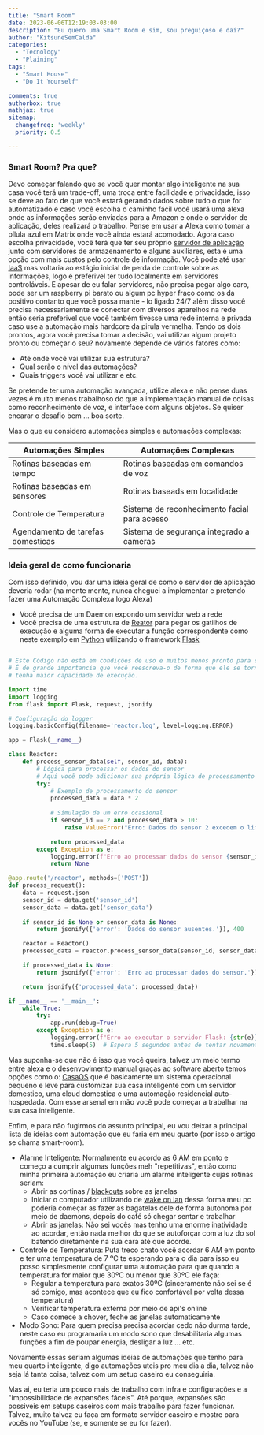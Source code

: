 ```yaml
---
title: "Smart Room"
date: 2023-06-06T12:19:03-03:00
description: "Eu quero uma Smart Room e sim, sou preguiçoso e daí?"
author: "KitsuneSemCalda"
categories:
  - "Tecnology"
  - "Plaining"
tags:
  - "Smart House"
  - "Do It Yourself"

comments: true
authorbox: true
mathjax: true
sitemap:
  changefreq: 'weekly'
  priority: 0.5

---
```


### Smart Room? Pra que?

Devo começar falando que se você quer montar algo inteligente na sua casa você terá um trade-off, uma troca entre facilidade e privacidade, isso se deve ao fato de que você estará gerando dados sobre tudo o que for automatizado e caso você escolha o caminho fácil você usará uma alexa onde as informações serão enviadas para a Amazon e onde o servidor de aplicação, deles realizará o trabalho.
Pense em usar a Alexa como tomar a pílula azul em Matrix onde você ainda estará acomodado. Agora caso escolha privacidade, você terá que ter seu próprio [servidor de aplicação](https://pt.wikipedia.org/wiki/Servidor_de_aplica%C3%A7%C3%A3o) junto com servidores de armazenamento e alguns auxiliares, esta é uma opção com mais custos pelo controle de informação. Você pode até usar [IaaS](https://www.redhat.com/pt-br/topics/cloud-computing/what-is-iaas) mas voltaria ao estágio inicial de perda de controle sobre as informações, logo é preferivel ter tudo localmente em servidores controláveis.
E apesar de eu falar servidores, não precisa pegar algo caro, pode ser um raspberry pi barato ou algum pc hyper fraco como os da positivo contanto que você possa mante - lo ligado 24/7 além disso você precisa necessariamente se conectar com diversos aparelhos na rede então seria preferivel que você também tivesse uma rede interna e privada caso use a automação mais hardcore da pirula vermelha. Tendo os dois prontos, agora você precisa tomar a decisão, vai utilizar algum projeto pronto ou começar o seu? novamente depende de vários fatores como:

- Até onde você vai utilizar sua estrutura?
- Qual serão o nível das automações? 
- Quais triggers você vai utilizar e etc.

Se pretende ter uma automação avançada, utilize alexa e não pense duas vezes é muito menos trabalhoso do que a implementação manual de coisas como reconhecimento de voz, e interface com alguns objetos. Se quiser encarar o desafio bem ... boa sorte.

Mas o que eu considero automações simples e automações complexas:

| Automações Simples | Automações Complexas        |
|---------------------------------- | ----------------------------------------------|
| Rotinas baseadas em tempo         | Rotinas baseadas em comandos de voz           |
| Rotinas baseadas em sensores      | Rotinas baseads em localidade                 |
| Controle de Temperatura           | Sistema de reconhecimento facial para acesso  |
| Agendamento de tarefas domesticas | Sistema de segurança integrado a cameras      |

### Ideia geral de como funcionaria

Com isso definido, vou dar uma ideia geral de como o servidor de aplicação deveria rodar (na mente mente, nunca cheguei a implementar e pretendo fazer uma Automação Complexa logo Alexa)

- Você precisa de um Daemon expondo um servidor web a rede
- Você precisa de uma estrutura de [Reator](https://en.wikipedia.org/wiki/Reactor_pattern) para pegar os gatilhos de execução e alguma forma de executar a função correspondente como neste exemplo em [Python](https://pt.wikipedia.org/wiki/Python) utilizando o framework [Flask](https://pt.wikipedia.org/wiki/Flask_(framework_web))

```python

# Este Código não está em condições de uso e muitos menos pronto para ser utilizado de verdade
# É de grande importancia que você reescreva-o de forma que ele se torne tolerante a erros e 
# tenha maior capacidade de execução.

import time
import logging
from flask import Flask, request, jsonify

# Configuração do logger
logging.basicConfig(filename='reactor.log', level=logging.ERROR)

app = Flask(__name__)

class Reactor:
    def process_sensor_data(self, sensor_id, data):
        # Lógica para processar os dados do sensor
        # Aqui você pode adicionar sua própria lógica de processamento
        try:
            # Exemplo de processamento do sensor
            processed_data = data * 2
            
            # Simulação de um erro ocasional
            if sensor_id == 2 and processed_data > 10:
                raise ValueError("Erro: Dados do sensor 2 excedem o limite.")

            return processed_data
        except Exception as e:
            logging.error(f"Erro ao processar dados do sensor {sensor_id}: {str(e)}")
            return None

@app.route('/reactor', methods=['POST'])
def process_request():
    data = request.json
    sensor_id = data.get('sensor_id')
    sensor_data = data.get('sensor_data')
    
    if sensor_id is None or sensor_data is None:
        return jsonify({'error': 'Dados do sensor ausentes.'}), 400

    reactor = Reactor()
    processed_data = reactor.process_sensor_data(sensor_id, sensor_data)

    if processed_data is None:
        return jsonify({'error': 'Erro ao processar dados do sensor.'}), 500

    return jsonify({'processed_data': processed_data})

if __name__ == '__main__':
    while True:
        try:
            app.run(debug=True)
        except Exception as e:
            logging.error(f"Erro ao executar o servidor Flask: {str(e)}")
            time.sleep(5)  # Espera 5 segundos antes de tentar novamente
```

Mas suponha-se que não é isso que você queira, talvez um meio termo entre alexa e o desenvovimento manual graças ao software aberto temos opções como o: [CasaOS](https://github.com/IceWhaleTech/CasaOS)
que é basicamente um sistema operacional pequeno e leve para customizar sua casa inteligente com um servidor domestico, uma cloud domestica e uma automação residencial auto-hospedada. Com esse arsenal em mão você pode começar a trabalhar na sua casa inteligente.

Enfim, e para não fugirmos do assunto principal, eu vou deixar a principal lista de ideias com automação que eu faria em meu quarto (por isso o artigo se chama smart-room).

- Alarme Inteligente: Normalmente eu acordo as 6 AM em ponto e começo a cumprir algumas funções meh "repetitivas", então como minha primeira automação eu criaria um alarme inteligente cujas rotinas seriam:
    - Abrir as cortinas / [blackouts](https://suadecoracao.com/dicas-para-escolher-o-tipo-de-cortinas-blackout-na-reforma/) sobre as janelas
    - Iniciar o computador utilizando de [wake on lan](https://pt.wikipedia.org/wiki/Wake-on-LAN) dessa forma meu pc poderia começar as fazer as bagatelas dele de forma autonoma por meio de daemons, depois do café só chegar sentar e trabalhar
    - Abrir as janelas: Não sei vocês mas tenho uma enorme inatividade ao acordar, então nada melhor do que se autoforçar com a luz do sol batendo diretamente na sua cara até que acorde.
- Controle de Temperatura: Puta treco chato você acordar 6 AM em ponto e ter uma temperatura de 7 ºC te esperando para o dia para isso eu posso simplesmente configurar uma automação para que quando a temperatura for maior que 30ºC ou menor que 30ºC ele faça:
    - Regular a temperatura para exatos 30ºC (sinceramente não sei se é só comigo, mas acontece que eu fico confortável por volta dessa temperatura)
    - Verificar temperatura externa por meio de api's online
    - Caso comece a chover, feche as janelas automaticamente
- Modo Sono: Para quem precisa precisa acordar cedo não durma tarde, neste caso eu programaria um modo sono que desabilitaria algumas funções a fim de poupar energia, desligar a luz ... etc.

Novamente essas seriam algumas ideias de automações que tenho para meu quarto inteligente, digo automações uteis pro meu dia a dia, talvez não seja lá tanta coisa, talvez com um setup caseiro eu conseguiria.

Mas ai, eu teria um pouco mais de trabalho com infra e configurações e a "impossibilidade de expansões fáceis". Até porque, expansões são possiveis em setups caseiros com mais trabalho para fazer funcionar. Talvez, muito talvez eu faça em formato servidor caseiro e mostre para vocês no YouTube (se, e somente se eu for fazer).
